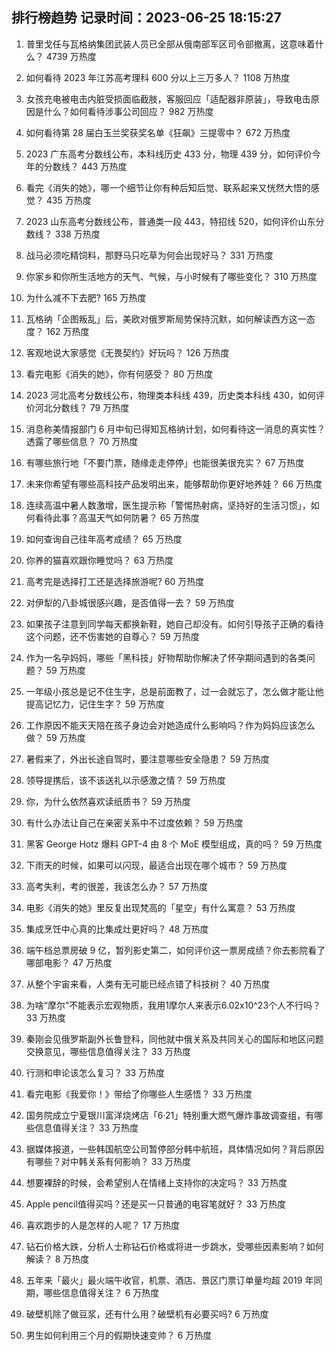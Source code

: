 
## 排行榜趋势 记录时间：2023-06-25 18:15:27
  
  1. 普里戈任与瓦格纳集团武装人员已全部从俄南部军区司令部撤离，这意味着什么？ 4739 万热度
    
  2. 如何看待 2023 年江苏高考理科 600 分以上三万多人？ 1108 万热度
    
  3. 女孩充电被电击内脏受损面临截肢，客服回应「适配器非原装」，导致电击原因是什么？如何看待涉事公司回应？ 982 万热度
    
  4. 如何看待第 28 届白玉兰奖获奖名单《狂飙》三提零中？ 672 万热度
    
  5. 2023 广东高考分数线公布，本科线历史 433 分，物理 439 分，如何评价今年的分数线？ 443 万热度
    
  6. 看完《消失的她》，哪一个细节让你有种后知后觉、联系起来又恍然大悟的感觉？ 435 万热度
    
  7. 2023 山东高考分数线公布，普通类一段 443，特招线 520，如何评价山东分数线？ 338 万热度
    
  8. 战马必须吃精饲料，那野马只吃草为何会出现好马？ 331 万热度
    
  9. 你家乡和你所生活地方的天气、气候，与小时候有了哪些变化？ 310 万热度
    
  10. 为什么减不下去肥? 165 万热度
    
  11. 瓦格纳「企图叛乱」后，美欧对俄罗斯局势保持沉默，如何解读西方这一态度？ 162 万热度
    
  12. 客观地说大家感觉《无畏契约》好玩吗？ 126 万热度
    
  13. 看完电影《消失的她》，你有何感受？ 80 万热度
    
  14. 2023 河北高考分数线公布，物理类本科线 439，历史类本科线 430，如何评价河北分数线？ 79 万热度
    
  15. 消息称美情报部门 6 月中旬已得知瓦格纳计划，如何看待这一消息的真实性？透露了哪些信息？ 70 万热度
    
  16. 有哪些旅行地「不要门票，随缘走走停停」也能很美很充实？ 67 万热度
    
  17. 未来你希望有哪些高科技产品发明出来，能够帮助你更好地养娃？ 66 万热度
    
  18. 连续高温中暑人数激增，医生提示称「警惕热射病，坚持好的生活习惯」，如何看待此事？高温天气如何防暑？ 65 万热度
    
  19. 如何查询自己往年高考成绩？ 65 万热度
    
  20. 你养的猫喜欢跟你睡觉吗？ 63 万热度
    
  21. 高考完是选择打工还是选择旅游呢? 60 万热度
    
  22. 对伊犁的八卦城很感兴趣，是否值得一去？ 59 万热度
    
  23. 如果孩子注意到同学每天都换新鞋，她自己却没有。如何引导孩子正确的看待这个问题，还不伤害她的自尊心？ 59 万热度
    
  24. 作为一名孕妈妈，哪些「黑科技」好物帮助你解决了怀孕期间遇到的各类问题？ 59 万热度
    
  25. 一年级小孩总是记不住生字，总是前面教了，过一会就忘了，怎么做才能让他提高记忆力，记住生字？ 59 万热度
    
  26. 工作原因不能天天陪在孩子身边会对她造成什么影响吗？作为妈妈应该怎么做？ 59 万热度
    
  27. 暑假来了，外出长途自驾时，要注意哪些安全隐患？ 59 万热度
    
  28. 领导提携后，该不该送礼以示感激之情？ 59 万热度
    
  29. 你，为什么依然喜欢读纸质书？ 59 万热度
    
  30. 有什么办法让自己在亲密关系中不过度依赖？ 59 万热度
    
  31. 黑客 George Hotz 爆料 GPT-4 由 8 个 MoE 模型组成，真的吗？ 59 万热度
    
  32. 下雨天的时候，如果可以闪现，最适合出现在哪个城市？ 59 万热度
    
  33. 高考失利，考的很差，我该怎么办？ 57 万热度
    
  34. 电影《消失的她》里反复出现梵高的「星空」有什么寓意？ 53 万热度
    
  35. 集成烹饪中心真的比集成灶更好吗？ 48 万热度
    
  36. 端午档总票房破 9 亿，暂列影史第二，如何评价这一票房成绩？你去影院看了哪部电影？ 47 万热度
    
  37. 从整个宇宙来看，人类有无可能已经点错了科技树？ 40 万热度
    
  38. 为啥“摩尔”不能表示宏观物质，我用1摩尔人来表示6.02x10^23个人不行吗？ 33 万热度
    
  39. 秦刚会见俄罗斯副外长鲁登科，同他就中俄关系及共同关心的国际和地区问题交换意见，哪些信息值得关注？ 33 万热度
    
  40. 行测和申论该怎么复习？ 33 万热度
    
  41. 看完电影《我爱你！》带给了你哪些人生感悟？ 33 万热度
    
  42. 国务院成立宁夏银川富洋烧烤店「6·21」特别重大燃气爆炸事故调查组，有哪些信息值得关注？ 33 万热度
    
  43. 据媒体报道，一些韩国航空公司暂停部分韩中航班，具体情况如何？背后原因有哪些？对中韩关系有何影响？ 33 万热度
    
  44. 想要裸辞的时候，会希望别人在情绪上支持你的决定吗？ 33 万热度
    
  45. Apple pencil值得买吗？还是买一只普通的电容笔就好？ 33 万热度
    
  46. 喜欢跑步的人是怎样的人呢？ 17 万热度
    
  47. 钻石价格大跌，分析人士称钻石价格或将进一步跳水，受哪些因素影响？如何解读？ 8 万热度
    
  48. 五年来「最火」最火端午收官，机票、酒店、景区门票订单量均超 2019 年同期，哪些信息值得关注？ 6 万热度
    
  49. 破壁机除了做豆浆，还有什么用？破壁机有必要买吗? 6 万热度
    
  50. 男生如何利用三个月的假期快速变帅？ 6 万热度
    